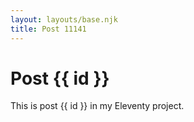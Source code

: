 ```yaml
---
layout: layouts/base.njk
title: Post 11141
---
```


# Post {{ id }}

This is post {{ id }} in my Eleventy project.
